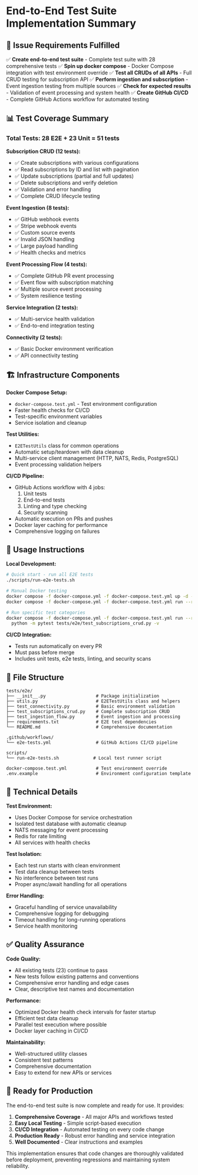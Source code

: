 # End-to-End Test Suite Implementation Summary

## 🎯 Issue Requirements Fulfilled

✅ **Create end-to-end test suite** - Complete test suite with 28 comprehensive tests
✅ **Spin up docker compose** - Docker Compose integration with test environment override
✅ **Test all CRUDs of all APIs** - Full CRUD testing for subscription API
✅ **Perform ingestion and subscription** - Event ingestion testing from multiple sources
✅ **Check for expected results** - Validation of event processing and system health
✅ **Create GitHub CI/CD** - Complete GitHub Actions workflow for automated testing

## 📊 Test Coverage Summary

### Total Tests: 28 E2E + 23 Unit = 51 tests

**Subscription CRUD (12 tests):**
- ✅ Create subscriptions with various configurations
- ✅ Read subscriptions by ID and list with pagination
- ✅ Update subscriptions (partial and full updates) 
- ✅ Delete subscriptions and verify deletion
- ✅ Validation and error handling
- ✅ Complete CRUD lifecycle testing

**Event Ingestion (8 tests):**
- ✅ GitHub webhook events
- ✅ Stripe webhook events
- ✅ Custom source events
- ✅ Invalid JSON handling
- ✅ Large payload handling
- ✅ Health checks and metrics

**Event Processing Flow (4 tests):**
- ✅ Complete GitHub PR event processing
- ✅ Event flow with subscription matching
- ✅ Multiple source event processing
- ✅ System resilience testing

**Service Integration (2 tests):**
- ✅ Multi-service health validation
- ✅ End-to-end integration testing

**Connectivity (2 tests):**
- ✅ Basic Docker environment verification
- ✅ API connectivity testing

## 🏗️ Infrastructure Components

**Docker Compose Setup:**
- `docker-compose.test.yml` - Test environment configuration
- Faster health checks for CI/CD
- Test-specific environment variables
- Service isolation and cleanup

**Test Utilities:**
- `E2ETestUtils` class for common operations
- Automatic setup/teardown with data cleanup
- Multi-service client management (HTTP, NATS, Redis, PostgreSQL)
- Event processing validation helpers

**CI/CD Pipeline:**
- GitHub Actions workflow with 4 jobs:
  1. Unit tests
  2. End-to-end tests  
  3. Linting and type checking
  4. Security scanning
- Automatic execution on PRs and pushes
- Docker layer caching for performance
- Comprehensive logging on failures

## 🚀 Usage Instructions

**Local Development:**
```bash
# Quick start - run all E2E tests
./scripts/run-e2e-tests.sh

# Manual Docker testing
docker compose -f docker-compose.yml -f docker-compose.test.yml up -d --build
docker compose -f docker-compose.yml -f docker-compose.test.yml run --rm test-runner

# Run specific test categories
docker compose -f docker-compose.yml -f docker-compose.test.yml run --rm test-runner \
  python -m pytest tests/e2e/test_subscriptions_crud.py -v
```

**CI/CD Integration:**
- Tests run automatically on every PR
- Must pass before merge
- Includes unit tests, e2e tests, linting, and security scans

## 📁 File Structure

```
tests/e2e/
├── __init__.py                   # Package initialization
├── utils.py                      # E2ETestUtils class and helpers
├── test_connectivity.py          # Basic environment validation
├── test_subscriptions_crud.py    # Complete subscription CRUD
├── test_ingestion_flow.py        # Event ingestion and processing
├── requirements.txt              # E2E test dependencies
└── README.md                     # Comprehensive documentation

.github/workflows/
└── e2e-tests.yml                 # GitHub Actions CI/CD pipeline

scripts/
└── run-e2e-tests.sh             # Local test runner script

docker-compose.test.yml           # Test environment override
.env.example                      # Environment configuration template
```

## 🔧 Technical Details

**Test Environment:**
- Uses Docker Compose for service orchestration
- Isolated test database with automatic cleanup
- NATS messaging for event processing
- Redis for rate limiting
- All services with health checks

**Test Isolation:**
- Each test run starts with clean environment
- Test data cleanup between tests
- No interference between test runs
- Proper async/await handling for all operations

**Error Handling:**
- Graceful handling of service unavailability
- Comprehensive logging for debugging
- Timeout handling for long-running operations
- Service health monitoring

## ✅ Quality Assurance

**Code Quality:**
- All existing tests (23) continue to pass
- New tests follow existing patterns and conventions
- Comprehensive error handling and edge cases
- Clear, descriptive test names and documentation

**Performance:**
- Optimized Docker health check intervals for faster startup
- Efficient test data cleanup
- Parallel test execution where possible
- Docker layer caching in CI/CD

**Maintainability:**
- Well-structured utility classes
- Consistent test patterns
- Comprehensive documentation
- Easy to extend for new APIs or services

## 🎉 Ready for Production

The end-to-end test suite is now complete and ready for use. It provides:

1. **Comprehensive Coverage** - All major APIs and workflows tested
2. **Easy Local Testing** - Simple script-based execution
3. **CI/CD Integration** - Automated testing on every code change
4. **Production Ready** - Robust error handling and service integration
5. **Well Documented** - Clear instructions and examples

This implementation ensures that code changes are thoroughly validated before deployment, preventing regressions and maintaining system reliability.
